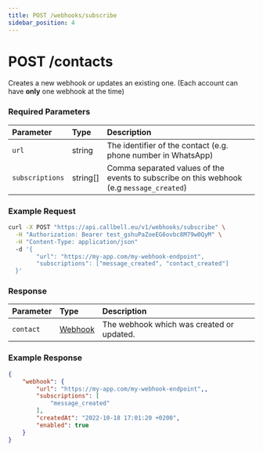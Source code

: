 ```yaml
---
title: POST /webhooks/subscribe
sidebar_position: 4
---
```


# POST /contacts

Creates a new webhook or updates an existing one. (Each account can have **only** one webhook at the time)

### Required Parameters

| Parameter       | Type     | Description                                                                               |
| :-------------- | :------- | :---------------------------------------------------------------------------------------- |
| `url`           | string   | The identifier of the contact (e.g. phone number in WhatsApp)                             |
| `subscriptions` | string[] | Comma separated values of the events to subscribe on this webhook (e.g `message_created`) |

### Example Request

```bash title=request.sh
curl -X POST "https://api.callbell.eu/v1/webhooks/subscribe" \
  -H "Authorization: Bearer test_gshuPaZoeEG6ovbc8M79w0QyM" \
  -H "Content-Type: application/json"
  -d '{
    	"url": "https://my-app.com/my-webhook-endpoint",
        "subscriptions": ["message_created", "contact_created"]
  }'
```

### Response

| Parameter | Type                                           | Description                               |
| :-------- | :--------------------------------------------- | :---------------------------------------- |
| `contact` | [Webhook](/api_reference/object_types/webhook) | The webhook which was created or updated. |

### Example Response

```json title=response.json
{
    "webhook": {
        "url": "https://my-app.com/my-webhook-endpoint",,
        "subscriptions": [
            "message_created"
        ],
        "createdAt": "2022-10-18 17:01:20 +0200",
        "enabled": true
    }
}
```
